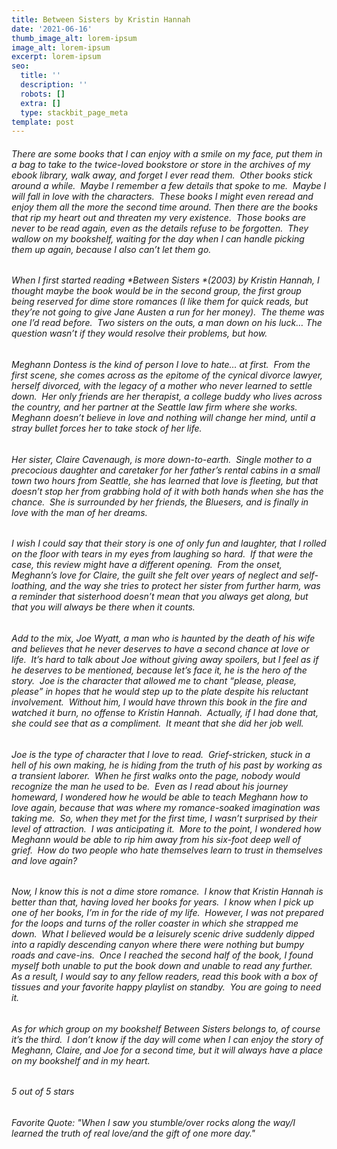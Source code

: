 ```yaml
---
title: Between Sisters by Kristin Hannah
date: '2021-06-16'
thumb_image_alt: lorem-ipsum
image_alt: lorem-ipsum
excerpt: lorem-ipsum
seo:
  title: ''
  description: ''
  robots: []
  extra: []
  type: stackbit_page_meta
template: post
---
```

###### There are some books that I can enjoy with a smile on my face, put them in a bag to take to the twice-loved bookstore or store in the archives of my ebook library, walk away, and forget I ever read them.  Other books stick around a while.  Maybe I remember a few details that spoke to me.  Maybe I will fall in love with the characters.  These books I might even reread and enjoy them all the more the second time around.&#xA;&#xA;Then there are the books that rip my heart out and threaten my very existence.  Those books are never to be read again, even as the details refuse to be forgotten.  They wallow on my bookshelf, waiting for the day when I can handle picking them up again, because I also can’t let them go.  

###### When I first started reading *Between Sisters *(2003) by Kristin Hannah, I thought maybe the book would be in the second group, the first group being reserved for dime store romances (I like them for quick reads, but they’re not going to give Jane Austen a run for her money).  The theme was one I’d read before.  Two sisters on the outs, a man down on his luck… The question wasn’t if they would resolve their problems, but how.

###### Meghann Dontess is the kind of person I love to hate… at first.  From the first scene, she comes across as the epitome of the cynical divorce lawyer, herself divorced, with the legacy of a mother who never learned to settle down.  Her only friends are her therapist, a college buddy who lives across the country, and her partner at the Seattle law firm where she works.  Meghann doesn’t believe in love and nothing will change her mind, until a stray bullet forces her to take stock of her life.

###### Her sister, Claire Cavenaugh, is more down-to-earth.  Single mother to a precocious daughter and caretaker for her father’s rental cabins in a small town two hours from Seattle, she has learned that love is fleeting, but that doesn’t stop her from grabbing hold of it with both hands when she has the chance.  She is surrounded by her friends, the Bluesers, and is finally in love with the man of her dreams.

###### I wish I could say that their story is one of only fun and laughter, that I rolled on the floor with tears in my eyes from laughing so hard.  If that were the case, this review might have a different opening.  From the onset, Meghann’s love for Claire, the guilt she felt over years of neglect and self-loathing, and the way she tries to protect her sister from further harm, was a reminder that sisterhood doesn’t mean that you always get along, but that you will always be there when it counts.

###### Add to the mix, Joe Wyatt, a man who is haunted by the death of his wife and believes that he never deserves to have a second chance at love or life.  It’s hard to talk about Joe without giving away spoilers, but I feel as if he deserves to be mentioned, because let’s face it, he is the hero of the story.  Joe is the character that allowed me to chant “please, please, please” in hopes that he would step up to the plate despite his reluctant involvement.  Without him, I would have thrown this book in the fire and watched it burn, no offense to Kristin Hannah.  Actually, if I had done that, she could see that as a compliment.  It meant that she did her job well.  

###### Joe is the type of character that I love to read.  Grief-stricken, stuck in a hell of his own making, he is hiding from the truth of his past by working as a transient laborer.  When he first walks onto the page, nobody would recognize the man he used to be.  Even as I read about his journey homeward, I wondered how he would be able to teach Meghann how to love again, because that was where my romance-soaked imagination was taking me.  So, when they met for the first time, I wasn’t surprised by their level of attraction.  I was anticipating it.  More to the point, I wondered how Meghann would be able to rip him away from his six-foot deep well of grief.  How do two people who hate themselves learn to trust in themselves and love again?  

###### Now, I know this is not a dime store romance.  I know that Kristin Hannah is better than that, having loved her books for years.  I know when I pick up one of her books, I’m in for the ride of my life.  However, I was not prepared for the loops and turns of the roller coaster in which she strapped me down.  What I believed would be a leisurely scenic drive suddenly dipped into a rapidly descending canyon where there were nothing but bumpy roads and cave-ins.  Once I reached the second half of the book, I found myself both unable to put the book down and unable to read any further.  As a result, I would say to any fellow readers, read this book with a box of tissues and your favorite happy playlist on standby.  You are going to need it.

###### As for which group on my bookshelf *Between Sisters* belongs to, of course it’s the third.  I don’t know if the day will come when I can enjoy the story of Meghann, Claire, and Joe for a second time, but it will always have a place on my bookshelf and in my heart.



###### 5 out of 5 stars

###### Favorite Quote: "When I saw you stumble/over rocks along the way/I learned the truth of real love/and the gift of one more day."

